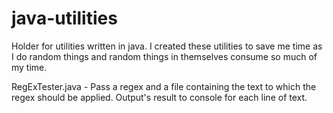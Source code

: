 java-utilities
==============

Holder for utilities written in java. I created these utilities to save me time as I do random things and random things in themselves consume so much of my time.

RegExTester.java - Pass a regex and a file containing the text to which the regex should be applied. Output's result to console for each line of text.
